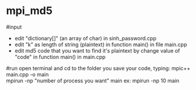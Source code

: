 # mpi_md5
#input
- edit "dictionary[]" (an array of char) in sinh_password.cpp
- edit "k" as length of string (plaintext) in function main() in file main.cpp
- edit md5 code that you want to find it's plaintext by change value of "code" in function main() in main.cpp

#run
open terminal and cd to the folder you save your code, typing:
  mpic++ main.cpp -o main                       
  mpirun -np "number of process you want" main
  ex: mpirun -np 10 main
